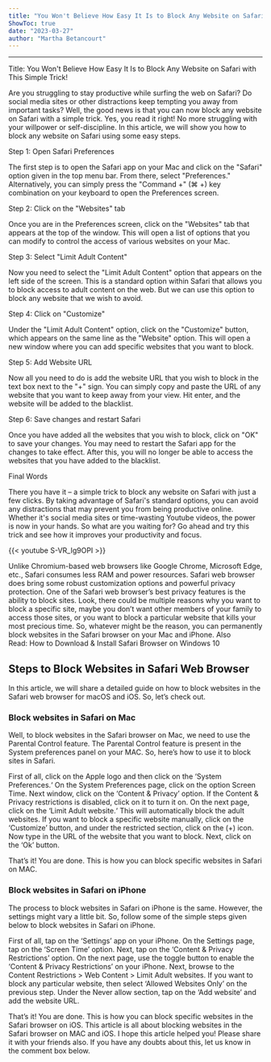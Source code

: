 ```yaml
---
title: "You Won't Believe How Easy It Is to Block Any Website on Safari with This Simple Trick!"
ShowToc: true 
date: "2023-03-27"
author: "Martha Betancourt"
---
```

*****
Title: You Won't Believe How Easy It Is to Block Any Website on Safari with This Simple Trick!

Are you struggling to stay productive while surfing the web on Safari? Do social media sites or other distractions keep tempting you away from important tasks? Well, the good news is that you can now block any website on Safari with a simple trick. Yes, you read it right! No more struggling with your willpower or self-discipline. In this article, we will show you how to block any website on Safari using some easy steps.

Step 1: Open Safari Preferences

The first step is to open the Safari app on your Mac and click on the "Safari" option given in the top menu bar. From there, select "Preferences." Alternatively, you can simply press the "Command +" (⌘ +) key combination on your keyboard to open the Preferences screen.

Step 2: Click on the "Websites" tab

Once you are in the Preferences screen, click on the "Websites" tab that appears at the top of the window. This will open a list of options that you can modify to control the access of various websites on your Mac. 

Step 3: Select "Limit Adult Content"

Now you need to select the "Limit Adult Content" option that appears on the left side of the screen. This is a standard option within Safari that allows you to block access to adult content on the web. But we can use this option to block any website that we wish to avoid.

Step 4: Click on "Customize"

Under the "Limit Adult Content" option, click on the "Customize" button, which appears on the same line as the "Website" option. This will open a new window where you can add specific websites that you want to block.

Step 5: Add Website URL

Now all you need to do is add the website URL that you wish to block in the text box next to the "+" sign. You can simply copy and paste the URL of any website that you want to keep away from your view. Hit enter, and the website will be added to the blacklist.

Step 6: Save changes and restart Safari

Once you have added all the websites that you wish to block, click on "OK" to save your changes. You may need to restart the Safari app for the changes to take effect. After this, you will no longer be able to access the websites that you have added to the blacklist.

Final Words

There you have it – a simple trick to block any website on Safari with just a few clicks. By taking advantage of Safari's standard options, you can avoid any distractions that may prevent you from being productive online. Whether it's social media sites or time-wasting Youtube videos, the power is now in your hands. So what are you waiting for? Go ahead and try this trick and see how it improves your productivity and focus.

{{< youtube S-VR_Ig9OPI >}} 



Unlike Chromium-based web browsers like Google Chrome, Microsoft Edge, etc., Safari consumes less RAM and power resources. Safari web browser does bring some robust customization options and powerful privacy protection. One of the Safari web browser’s best privacy features is the ability to block sites.
Look, there could be multiple reasons why you want to block a specific site, maybe you don’t want other members of your family to access those sites, or you want to block a particular website that kills your most precious time. So, whatever might be the reason, you can permanently block websites in the Safari browser on your Mac and iPhone.
Also Read: How to Download & Install Safari Browser on Windows 10

 
## Steps to Block Websites in Safari Web Browser


In this article, we will share a detailed guide on how to block websites in the Safari web browser for macOS and iOS. So, let’s check out.

 
### Block websites in Safari on Mac


Well, to block websites in the Safari browser on Mac, we need to use the Parental Control feature. The Parental Control feature is present in the System preferences panel on your MAC. So, here’s how to use it to block sites in Safari.


 

First of all, click on the Apple logo and then click on the ‘System Preferences.‘
On the System Preferences page, click on the option Screen Time.
Next window, click on the ‘Content & Privacy’ option. If the Content & Privacy restrictions is disabled, click on it to turn it on.
On the next page, click on the ‘Limit Adult website.‘ This will automatically block the adult websites.
If you want to block a specific website manually, click on the ‘Customize’ button, and under the restricted section, click on the (+) icon.
Now type in the URL of the website that you want to block. Next, click on the ‘Ok’ button.



That’s it! You are done. This is how you can block specific websites in Safari on MAC.

 
### Block websites in Safari on iPhone


The process to block websites in Safari on iPhone is the same. However, the settings might vary a little bit. So, follow some of the simple steps given below to block websites in Safari on iPhone.


 

First of all, tap on the ‘Settings’ app on your iPhone.
On the Settings page, tap on the ‘Screen Time’ option.
Next, tap on the ‘Content & Privacy Restrictions’ option.
On the next page, use the toggle button to enable the ‘Content & Privacy Restrictions’ on your iPhone.
Next, browse to the Content Restrictions > Web Content > Limit Adult websites.
If you want to block any particular website, then select ‘Allowed Websites Only’ on the previous step.
Under the Never allow section, tap on the ‘Add website’ and add the website URL.



That’s it! You are done. This is how you can block specific websites in the Safari browser on iOS.
This article is all about blocking websites in the Safari browser on MAC and iOS. I hope this article helped you! Please share it with your friends also. If you have any doubts about this, let us know in the comment box below.




